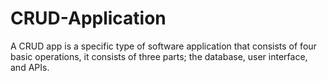 # CRUD-Application
A CRUD app is a specific type of software application that consists of four basic operations, it consists of three parts; the database, user interface, and APIs.
